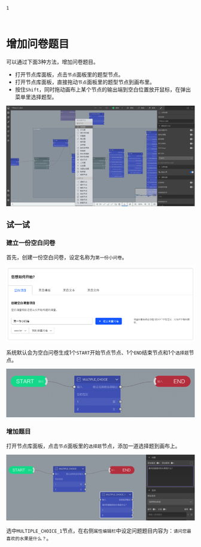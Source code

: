 ```index
1
```
```tag

```
```summary

```
# 增加问卷题目

可以通过下面3种方法，增加问卷题目。

+ 打开节点库面板，点击`节点`面板里的题型节点。
+ 打开节点库面板，直接拖动`节点`面板里的题型节点到画布里。
+ 按住`Shift`，同时拖动画布上某个节点的输出端到空白位置放开鼠标，在弹出菜单里选择题型。

<img src='./assets/01addQuestion/shiftClick.png'>

## 试一试

### 建立一份空白问卷
首先，创建一份空白问卷，设定名称为`第一份小问卷`。

<img src='./assets/01addQuestion/buildBlankSurvey.png'>

系统默认会为空白问卷生成1个`START`开始节点节点、1个`END`结束节点和1个`选择题`节点。

<img src='./assets/01addQuestion/blankSurvey.png'>

### 增加题目

打开节点库面板，点击`节点`面板里的`选择题`节点，添加一道选择题到画布上。

<img src='./assets/01addQuestion/addAQuestionNode.png'>

选中`MULTIPLE_CHOICE_1`节点，在右侧`属性编辑栏`中设定问题题目内容为：`请问您最喜欢的水果是什么？`。